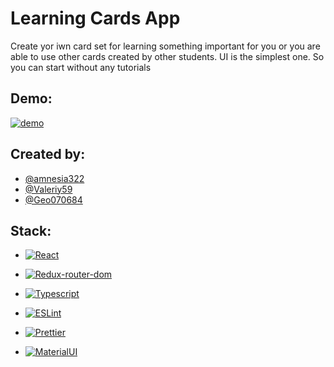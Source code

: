 # Learning Cards App

Create yor iwn card set for learning something important for you or you are able to use other cards created by other students.
UI is the simplest one. So you can start without any tutorials

## Demo:

[![demo](https://img.shields.io/badge/-demo-brightgreen?style=for-the-badge&logo=github)](https://amnesia322.github.io/project/)

## Created by:
- [@amnesia322](https://github.com/amnesia322)
- [@Valeriy59](https://github.com/Valeriy59)
- [@Geo070684](https://github.com/Geo070684)

## Stack:

- [![React][react.js]][react-url]

- [![Redux-router-dom][rrd]][rrd-url]
- [![Typescript][typescript]][typescript-url]
- [![ESLint][eslint]][eslint-url]
- [![Prettier][prettier]][prettier-url]
- [![MaterialUI][mui]][mui-url]



<!-- LINKS  -->

[react.js]: https://img.shields.io/badge/React-0769AD?style=for-the-badge&logo=react&logoColor=white
[react-url]: https://reactjs.org/
[rtk]: https://img.shields.io/badge/Redux%20Toolkit-0769AD?style=for-the-badge&logo=redux&logoColor=white
[rtk-url]: https://redux-toolkit.js.org/
[rrd]: https://img.shields.io/badge/React_Router-CA4245?style=for-the-badge&logo=react-router&logoColor=white
[rrd-url]: https://reactrouter.com/en/main
[typescript]: https://img.shields.io/badge/TypeScript-007ACC?style=for-the-badge&logo=typescript&logoColor=white
[typescript-url]: https://www.typescriptlang.org/
[eslint]: https://img.shields.io/badge/eslint-3A33D1?style=for-the-badge&logo=eslint&logoColor=white
[eslint-url]: https://eslint.org/
[prettier]: https://img.shields.io/badge/prettier-1A2C34?style=for-the-badge&logo=prettier&logoColor=F7BA3E
[prettier-url]: https://prettier.io/
[mui]: https://img.shields.io/badge/Material%20UI-007FFF?style=for-the-badge&logo=mui&logoColor=white
[mui-url]: https://mui.com/

